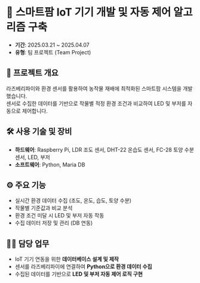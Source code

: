 # 🌱 스마트팜 IoT 기기 개발 및 자동 제어 알고리즘 구축

- **기간**: 2025.03.21 ~ 2025.04.07  
- **유형**: 팀 프로젝트 (Team Project)

## 📌 프로젝트 개요

라즈베리파이와 환경 센서를 활용하여 농작물 재배에 최적화된 스마트팜 시스템을 개발했습니다.  
센서로 수집한 데이터를 기반으로 작물별 적정 환경 조건과 비교하여 LED 및 부저를 자동으로 제어합니다.

## 🛠 사용 기술 및 장비

- **하드웨어**: Raspberry Pi, LDR 조도 센서, DHT-22 온습도 센서, FC-28 토양 수분 센서, LED, 부저
- **소프트웨어**: Python, Maria DB

## ⚙️ 주요 기능

- 실시간 환경 데이터 수집 (조도, 온도, 습도, 토양 수분)
- 작물별 기준값과 비교 분석
- 환경 조건 미달 시 LED 및 부저 자동 작동
- 수집 데이터 저장 및 관리 (DB 연동)

## 👨‍💻 담당 업무

- IoT 기기 연동을 위한 **데이터베이스 설계 및 제작**
- 센서를 라즈베리파이에 연결하여 **Python으로 환경 데이터 수집**
- 수집된 데이터를 기반으로 **LED 및 부저 자동 제어 로직 구현**


